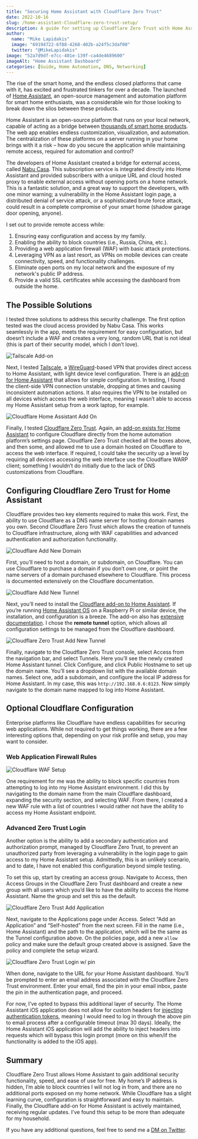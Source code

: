 ```yaml
---
title: "Securing Home Assistant with Cloudflare Zero Trust"
date: 2022-10-16
slug: /home-assistant-Cloudflare-zero-trust-setup/
description: A guide for setting up Cloudflare Zero Trust with Home Assistant for secure remote access
author:
  name: "Mike Lapidakis"
  image: "69194722-6f88-4268-402b-a24f5c3daf00"
  twitter: "@MikeLapidakis"
image: "52a7d9df-e7cc-401e-139f-ca4de4689600"
imageAlt: "Home Assistant Dashboard"
categories: [Guide, Home Automation, DNS, Networking]
---
```

The rise of the smart home, and the endless closed platforms that came with it, has excited and frustrated tinkers for over a decade. The launched of [Home Assistant](https://www.home-assistant.io), an open-source management and automation platform for smart home enthusiasts, was a considerable win for those looking to break down the silos between these products. 

Home Assistant is an open-source platform that runs on your local network, capable of acting as a bridge between [thousands of smart home products](https://www.home-assistant.io/integrations/). The web app enables endless customization, visualization, and automation. The centralization of these platforms on a server running in your home brings with it a risk – how do you secure the application while maintaining remote access, required for automation and control?

The developers of Home Assistant created a bridge for external access, called [Nabu Casa](https://www.nabucasa.com). This subscription service is integrated directly into Home Assistant and provided subscribers with a unique URL and cloud hosted proxy to enable external access without opening ports on a home network. This is a fantastic solution, and a great way to support the developers, with one minor warning; a vulnerability in the Home Assistant login page, a distributed denial of service attack, or a sophisticated brute force attack, could result in a complete compromise of your smart home (shadow garage door opening, anyone). 

I set out to provide remote access while:
1. Ensuring easy configuration and access by my family.
2. Enabling the ability to block countries (i.e., Russia, China, etc.).
3. Providing a web application firewall (WAF) with basic attack protections.
4. Leveraging VPN as a last resort, as VPNs on mobile devices can create connectivity, speed, and functionality challenges.
5. Eliminate open ports on my local network and the exposure of my network's public IP address.
6. Provide a valid SSL certificates while accessing the dashboard from outside the home.

## The Possible Solutions
I tested three solutions to address this security challenge. The first option tested was the cloud access provided by Nabu Casa. This works seamlessly in the app, meets the requirement for easy configuration, but doesn’t include a WAF and creates a very long, random URL that is not ideal (this is part of their security model, which I don’t love). 

![Tailscale Add-on](https://empty.coffee/cdn-cgi/imagedelivery/3iqqzuCu4mz697Mt3VX2wA/357e0a05-36ba-4b8f-068b-2b0880ea6400/post)

Next, I tested [Tailscale](https://tailscale.com), a [WireGuard](https://www.wireguard.com)-based VPN that provides direct access to Home Assistant, with light device level configuration. There is an [add-on for Home Assistant](https://github.com/hassio-addons/addon-tailscale) that allows for simple configuration. In testing, I found the client-side VPN connection unstable, dropping at times and causing inconsistent automation actions. It also requires the VPN to be installed on all devices which access the web interface, meaning I wasn’t able to access my Home Assistant setup from a work laptop, for example. 

![Cloudflare Home Assistant Add On](https://empty.coffee/cdn-cgi/imagedelivery/3iqqzuCu4mz697Mt3VX2wA/f15674dd-6c62-4dde-4753-ec98ecc6c800/post)

Finally, I tested [Cloudflare Zero Trust](https://www.Cloudflare.com/products/zero-trust/). Again, an [add-on exists for Home Assistant](https://github.com/brenner-tobias/addon-Cloudflared) to configure Cloudflare directly from the home automation platform’s settings page. Cloudflare Zero Trust checked all the boxes above, and then some, and allowed me to use a domain hosted on Cloudflare to access the web interface. If required, I could take the security up a level by requiring all devices accessing the web interface use the Cloudflare WARP client; something I wouldn’t do initially due to the lack of DNS customizations from Cloudflare. 

## Configuring Cloudflare Zero Trust for Home Assistant
Cloudflare provides two key elements required to make this work. First, the ability to use Cloudflare as a DNS name server for hosting domain names you own. Second Cloudflare Zero Trust which allows the creation of tunnels to Cloudflare infrastructure, along with WAF capabilities and advanced authentication and authorization functionality. 

![Cloudflare Add New Domain](https://empty.coffee/cdn-cgi/imagedelivery/3iqqzuCu4mz697Mt3VX2wA/fbbf71b7-f3c0-4013-b130-f037b31c0300/post)

First, you’ll need to host a domain, or subdomain, on Cloudflare. You can use Cloudflare to purchase a domain if you don’t own one, or point the name servers of a domain purchased elsewhere to Cloudflare. This process is documented extensively on the Cloudflare documentation. 

![Cloudflare Add New Tunnel](https://empty.coffee/cdn-cgi/imagedelivery/3iqqzuCu4mz697Mt3VX2wA/380e6b04-f207-4e5c-50f8-3756be4e8d00/post)

Next, you’ll need to install the [Cloudflare add-on to Home Assistant](https://github.com/brenner-tobias/addon-Cloudflared). If you’re running [Home Assistant OS](https://developers.home-assistant.io/docs/operating-system/) on a Raspberry Pi or similar device, the installation, and configuration is a breeze. The add-on also has [extensive documentation](https://github.com/brenner-tobias/addon-Cloudflared/blob/main/Cloudflared/DOCS.md). I chose the **remote tunnel** option, which allows all configuration settings to be managed from the Cloudflare dashboard. 

![Cloudflare Zero Trust Add New Tunnel](https://empty.coffee/cdn-cgi/imagedelivery/3iqqzuCu4mz697Mt3VX2wA/8e639853-490b-40aa-44ce-728ef4c67a00/post)

Finally, navigate to the Cloudflare Zero Trust console, select Access from the navigation bar, and select Tunnels. Here you’ll see the newly created Home Assistant tunnel. Click Configure, and click Public Hostname to set up the domain name. You’ll see a dropdown list with the available domain names. Select one, add a subdomain, and configure the local IP address for Home Assistant. In my case, this was `http://192.168.0.6:8123`. Now simply navigate to the domain name mapped to log into Home Assistant. 

## Optional Cloudflare Configuration

Enterprise platforms like Cloudflare have endless capabilities for securing web applications. While not required to get things working, there are a few interesting options that, depending on your risk profile and setup, you may want to consider. 

### Web Application Firewall Rules

![Cloudflare WAF Setup](https://empty.coffee/cdn-cgi/imagedelivery/3iqqzuCu4mz697Mt3VX2wA/52848e36-232d-424f-26a5-e8a7aaebb300/post)

One requirement for me was the ability to block specific countries from attempting to log into my Home Assistant environment. I did this by navigating to the domain name from the main Cloudflare dashboard, expanding the security section, and selecting WAF. From there, I created a new WAF rule with a list of countries I would rather not have the ability to access my Home Assistant endpoint. 

### Advanced Zero Trust Login

Another option is the ability to add a secondary authentication and authorization prompt, managed by Cloudflare Zero Trust, to prevent an unauthorized party from leveraging a vulnerability in the login page to gain access to my Home Assistant setup. Admittedly, this is an unlikely scenario, and to date, I have not enabled this configuration beyond simple testing. 

To set this up, start by creating an access group. Navigate to Access, then Access Groups in the Cloudflare Zero Trust dashboard and create a new group with all users which you’d like to have the ability to access the Home Assistant. Name the group and set this as the default.

![Cloudflare Zero Trust Add Application](https://empty.coffee/cdn-cgi/imagedelivery/3iqqzuCu4mz697Mt3VX2wA/eb159bc9-d46d-4777-6e2d-a2957721c000/post)

Next, navigate to the Applications page under Access. Select “Add an Application” and “Self-hosted” from the next screen. Fill in the name (i.e., Home Assistant) and the path to the application, which will be the same as the Tunnel configuration above. On the policies page, add a new `allow` policy and make sure the default group created above is assigned. Save the policy and complete the setup wizard. 

![Cloudflare Zero Trust Login w/ pin](https://empty.coffee/cdn-cgi/imagedelivery/3iqqzuCu4mz697Mt3VX2wA/c542ed7b-3d26-44d4-4fdd-9d673e80c200/post)

When done, navigate to the URL for your Home Assistant dashboard. You’ll be prompted to enter an email address associated with the Cloudflare Zero Trust environment. Enter your email, find the pin in your email inbox, paste the pin in the authentication page, and proceed. 

For now, I’ve opted to bypass this additional layer of security. The Home Assistant iOS application does not allow for custom headers for [injecting authentication tokens](https://developers.Cloudflare.com/Cloudflare-one/identity/service-tokens/), meaning I would need to log in through the above pin to email process after a configurable timeout (max 30 days). Ideally, the Home Assistant iOS application will add the ability to inject headers into requests which will bypass this login prompt (more on this when/if the functionality is added to the iOS app). 

## Summary

Cloudflare Zero Trust allows Home Assistant to gain additional security functionality, speed, and ease of use for free. My home’s IP address is hidden, I’m able to block countries I will not log in from, and there are no additional ports exposed on my home network. While Cloudflare has a slight learning curve, configuration is straightforward and easy to maintain. Finally, the Cloudflare add-on for Home Assistant is actively maintained, receiving regular updates. I’ve found this setup to be more than adequate for my household.

If you have any additional questions, feel free to send me a [DM on Twitter](https://twitter.com/MikeLapidakis/).

